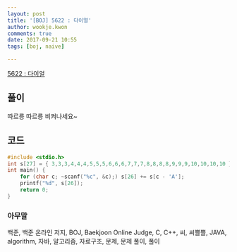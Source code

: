 ```yaml
---
layout: post
title: '[BOJ] 5622 : 다이얼'
author: wookje.kwon
comments: true
date: 2017-09-21 10:55
tags: [boj, naive]

---
```


[5622 : 다이얼](https://www.acmicpc.net/problem/5622)

## 풀이

따르릉 따르릉 비켜나세요~

## 코드

```cpp
#include <stdio.h>
int s[27] = { 3,3,3,4,4,4,5,5,5,6,6,6,7,7,7,8,8,8,8,9,9,9,10,10,10,10 };
int main() {
    for (char c; ~scanf("%c", &c);) s[26] += s[c - 'A'];
    printf("%d", s[26]);
    return 0;
}
```

### 아무말  
백준, 백준 온라인 저지, BOJ, Baekjoon Online Judge, C, C++, 씨, 씨쁠쁠, JAVA, algorithm, 자바, 알고리즘, 자료구조, 문제, 문제 풀이, 풀이